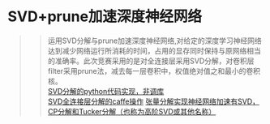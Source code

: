 # SVD+prune加速深度神经网络
 >>运用SVD分解与prune加速深度神经网络,对给定的深度学习神经网络达到减少网络运行所消耗的时间，占用的显存同时保持与原网络相当的准确率。此次竞赛采用的是对全连接层采用SVD分解，对卷积层filter采用prune法，减去每一层卷积中，权值绝对值之和最小的卷积核。<br>
 [SVD分解的python代码实现，非调库](https://www.cnblogs.com/endlesscoding/p/10058532.html)<br>
 [SVD全连接层分解的caffe操作](https://blog.csdn.net/zs19960124/article/details/84852538)
 [张量分解实现神经网络加速有SVD，CP分解和Tucker分解（也称为高阶SVD或其他名称）](https://www.leiphone.com/news/201802/tSRogb7n8SFAQ6Yj.html)
